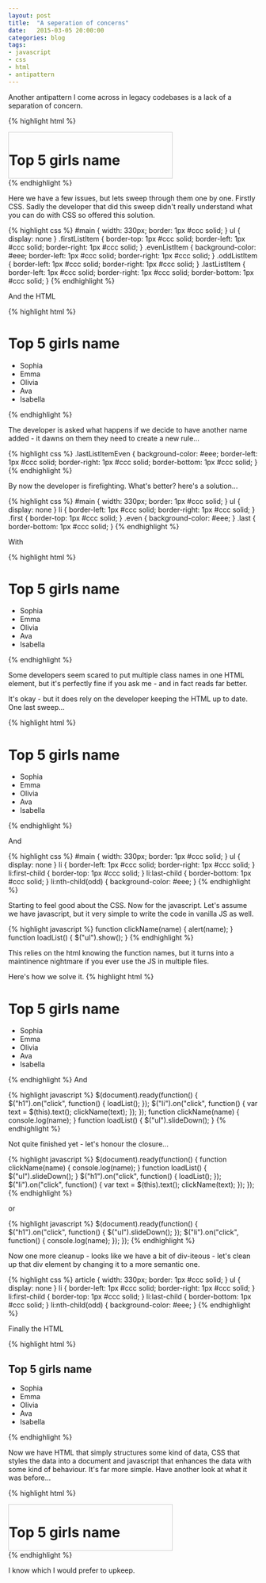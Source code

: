 ```yaml
---
layout: post
title:  "A seperation of concerns"
date:   2015-03-05 20:00:00
categories: blog
tags: 
- javascript
- css
- html
- antipattern
---
```



Another antipattern I come across in legacy codebases is a lack of a separation of concern.

{% highlight html %}
<div id="main" style="width: 330px; border: 1px #ccc solid">
    <h1 onclick="loadList()">Top 5 girls name</h1>
    <ul style="display: none;">
        <li onclick="clickName('Sophia');" 
        style="border-top: 1px #ccc solid; border-left: 1px #ccc solid; border-right: 1px #ccc solid;">Sophia</li>
        <li onclick="clickName('Emma');" 
        style="background-color: #eee; border-left: 1px #ccc solid; border-right: 1px #ccc solid;">Emma</li>
        <li onclick="clickName('Olivia');" 
        style="border-left: 1px #ccc solid; border-right: 1px #ccc solid;">Olivia</li>
        <li onclick="clickName('Ava');" 
        style="background-color: #eee; border-left: 1px #ccc solid; border-right: 1px #ccc solid;">Ava</li>
        <li onclick="clickName('Isabella');" 
        style="border-left: 1px #ccc solid; border-right: 1px #ccc solid; border-bottom: 1px #ccc solid;">Isabella</li>
    </ul>
</div>
{% endhighlight %}

Here we have a few issues, <!--break-->but lets sweep through them one by one. Firstly CSS. Sadly the developer that did this sweep didn't really understand what you can do with CSS so offered this solution.

{% highlight css %}
#main { width: 330px; border: 1px #ccc solid; }
ul { display: none }
.firstListItem { border-top: 1px #ccc solid; border-left: 1px #ccc solid; border-right: 1px #ccc solid; }
.evenListItem { background-color: #eee; border-left: 1px #ccc solid; border-right: 1px #ccc solid; }
.oddListItem { border-left: 1px #ccc solid; border-right: 1px #ccc solid; }
.lastListItem { border-left: 1px #ccc solid; border-right: 1px #ccc solid; border-bottom: 1px #ccc solid; }
{% endhighlight %}

And the HTML 

{% highlight html %}
<div id="main">
    <h1 onclick="loadList()">Top 5 girls name</h1>
    <ul>
        <li class="firstListItem" onclick="clickName('Sophia');">Sophia</li>
        <li class="evenListItem" onclick="clickName('Emma');">Emma</li>
        <li class="oddListItem" onclick="clickName('Olivia');">Olivia</li>
        <li class="evenListItem" onclick="clickName('Ava');">Ava</li>
        <li class="lastListItem" onclick="clickName('Isabella');">Isabella</li>
    </ul>
</div>
{% endhighlight %}

The developer is asked what happens if we decide to have another name added - it dawns on them they need to create a new rule...

{% highlight css %}
.lastListItemEven { background-color: #eee; border-left: 1px #ccc solid; border-right: 1px #ccc solid; border-bottom: 1px #ccc solid; }
{% endhighlight %}

By now the developer is firefighting. What's better? here's a solution...

{% highlight css %}
#main { width: 330px; border: 1px #ccc solid; }
ul { display: none }
li { border-left: 1px #ccc solid; border-right: 1px #ccc solid; }
.first { border-top: 1px #ccc solid; }
.even { background-color: #eee; }
.last { border-bottom: 1px #ccc solid; }
{% endhighlight %}

With 

{% highlight html %}
<div id="main">
    <h1 onclick="loadList()">Top 5 girls name</h1>
    <ul>
        <li class="first odd" onclick="clickName('Sophia');">Sophia</li>
        <li class="even" onclick="clickName('Emma');">Emma</li>
        <li class="odd" onclick="clickName('Olivia');">Olivia</li>
        <li class="even" onclick="clickName('Ava');">Ava</li>
        <li class="last odd" onclick="clickName('Isabella');">Isabella</li>
    </ul>
</div>
{% endhighlight %}

Some developers seem scared to put multiple class names in one HTML element, but it's perfectly fine if you ask me - and in fact reads far better.

It's okay - but it does rely on the developer keeping the HTML up to date. One last sweep...

{% highlight html %}
<div id="main">
    <h1 onclick="loadList()">Top 5 girls name</h1>
    <ul>
        <li onclick="clickName('Sophia');">Sophia</li>
        <li onclick="clickName('Emma');">Emma</li>
        <li onclick="clickName('Olivia');">Olivia</li>
        <li onclick="clickName('Ava');">Ava</li>
        <li onclick="clickName('Isabella');">Isabella</li>
    </ul>
</div>
{% endhighlight %}

And

{% highlight css %}
#main { width: 330px; border: 1px #ccc solid; }
ul { display: none }
li { border-left: 1px #ccc solid; border-right: 1px #ccc solid; }
li:first-child { border-top: 1px #ccc solid; }
li:last-child { border-bottom: 1px #ccc solid; }
li:nth-child(odd) { background-color: #eee; }
{% endhighlight %}

Starting to feel good about the CSS. Now for the javascript. Let's assume we have javascript, but it very simple to write the code in vanilla JS as well.

{% highlight javascript %}
function clickName(name) {
  alert(name);
}
function loadList() {
    $("ul").show();
}
{% endhighlight %}


This relies on the html knowing the function names, but it turns into a maintinence nightmare if you ever use the JS in multiple files.

Here's how we solve it.
{% highlight html %}
<div id="main">
    <h1>Top 5 girls name</h1>
    <ul>
        <li>Sophia</li>
        <li>Emma</li>
        <li>Olivia</li>
        <li>Ava</li>
        <li>Isabella</li>
    </ul>
</div>
{% endhighlight %}
And

{% highlight javascript %}
$(document).ready(function() {
    $("h1").on("click", function() {
        loadList();
    });
    $("li").on("click", function() {
        var text = $(this).text();
        clickName(text);
    });
});
function clickName(name) {
  console.log(name);
}
function loadList() {
    $("ul").slideDown();
}
{% endhighlight %}

Not quite finished yet - let's honour the closure...

{% highlight javascript %}
$(document).ready(function() {
    function clickName(name) {
      console.log(name);
    }
    function loadList() {
        $("ul").slideDown();
    }
    $("h1").on("click", function() {
        loadList();
    });
    $("li").on("click", function() {
        var text = $(this).text();
        clickName(text);
    });
});
{% endhighlight %}

or

{% highlight javascript %}
$(document).ready(function() {
    $("h1").on("click", function() {
        $("ul").slideDown();
    });
    $("li").on("click", function() {
        console.log(name);
    });
});
{% endhighlight %}

Now one more cleanup - looks like we have a bit of div-iteous - let's clean up that div element by changing it to a more semantic one.

{% highlight css %}
article { width: 330px; border: 1px #ccc solid; }
ul { display: none }
li { border-left: 1px #ccc solid; border-right: 1px #ccc solid; }
li:first-child { border-top: 1px #ccc solid; }
li:last-child { border-bottom: 1px #ccc solid; }
li:nth-child(odd) { background-color: #eee; }
{% endhighlight %}

Finally the HTML

{% highlight html %}
<article>
    <h1>Top 5 girls name</h1>
    <ul>
        <li>Sophia</li>
        <li>Emma</li>
        <li>Olivia</li>
        <li>Ava</li>
        <li>Isabella</li>
    </ul>
</article>
{% endhighlight %}


Now we have HTML that simply structures some kind of data, CSS that styles the data into a document and javascript that enhances the data with some kind of behaviour. It's far more simple. Have another look at what it was before...

{% highlight html %}
<div id="main" style="width: 330px; border: 1px #ccc solid">
    <h1 onclick="loadList()">Top 5 girls name</h1>
    <ul style="display: none;">
        <li onclick="clickName('Sophia');" 
        style="border-top: 1px #ccc solid; border-left: 1px #ccc solid; border-right: 1px #ccc solid;">Sophia</li>
        <li onclick="clickName('Emma');" 
        style="background-color: #eee; border-left: 1px #ccc solid; border-right: 1px #ccc solid;">Emma</li>
        <li onclick="clickName('Olivia');" 
        style="border-left: 1px #ccc solid; border-right: 1px #ccc solid;">Olivia</li>
        <li onclick="clickName('Ava');" 
        style="background-color: #eee; border-left: 1px #ccc solid; border-right: 1px #ccc solid;">Ava</li>
        <li onclick="clickName('Isabella');" 
        style="border-left: 1px #ccc solid; border-right: 1px #ccc solid; border-bottom: 1px #ccc solid;">Isabella</li>
    </ul>
</div>
{% endhighlight %}

I know which I would prefer to upkeep.